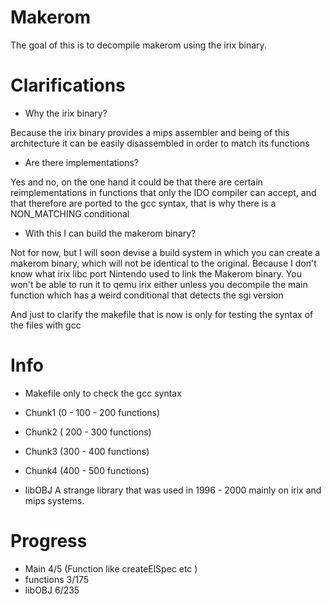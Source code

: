 # Makerom
The goal of this is to decompile makerom using the irix binary.

# Clarifications

- Why the irix binary?

Because the irix binary provides a mips assembler and being of this architecture it can be easily disassembled in order to match its functions

- Are there implementations?

Yes and no, on the one hand it could be that there are certain reimplementations in functions that only the IDO compiler can accept, and that therefore are ported to the gcc syntax, that is why there is a NON_MATCHING conditional

- With this I can build the makerom binary?

Not for now, but I will soon devise a build system in which you can create a makerom binary, which will not be identical to the original. Because I don't know what irix libc port Nintendo used to link the Makerom binary. You won't be able to run it to qemu irix either unless you decompile the main function which has a weird conditional that detects the sgi version

And just to clarify the makefile that is now is only for testing the syntax of the files with gcc

# Info 
- Makefile only to check the gcc syntax

- Chunk1 (0 - 100 - 200 functions)  
- Chunk2 ( 200 - 300 functions)
- Chunk3 (300 - 400 functions)
- Chunk4 (400 - 500 functions)
- libOBJ A strange library that was used in 1996 - 2000 mainly on irix and mips systems.

# Progress 

- Main 4/5 (Function like createElSpec etc )
- functions 3/175
- libOBJ 6/235


